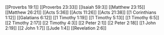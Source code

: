 [[Proverbs 19:1]]
[[Proverbs 23:33]]
[[Isaiah 59:3]]
[[Matthew 23:15]]
[[Matthew 26:21]]
[[Acts 5:36]]
[[Acts 11:26]]
[[Acts 21:38]]
[[1 Corinthians 1:12]]
[[Galatians 6:12]]
[[1 Timothy 1:19]]
[[1 Timothy 5:13]]
[[1 Timothy 6:5]]
[[2 Timothy 2:17]]
[[2 Timothy 4:3]]
[[2 Peter 2:1]]
[[2 Peter 2:18]]
[[1 John 2:19]]
[[2 John 1:7]]
[[Jude 1:4]]
[[Revelation 2:6]]
